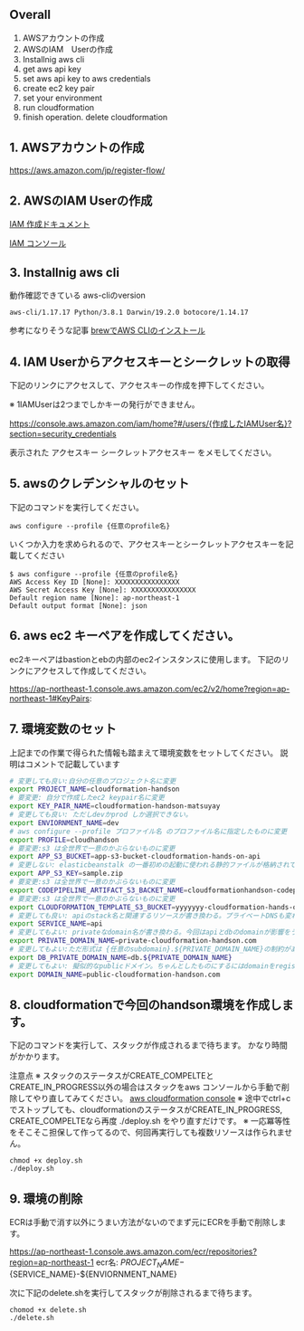 ## Overall

1. AWSアカウントの作成
2. AWSのIAM　Userの作成
3. Installnig aws cli
4. get aws api key
5. set aws api key to aws credentials
6. create ec2 key pair
7. set your environment
8. run cloudformation
9. finish operation. delete cloudformation



## 1. AWSアカウントの作成
https://aws.amazon.com/jp/register-flow/

## 2. AWSのIAM Userの作成

[IAM 作成ドキュメント](https://docs.aws.amazon.com/ja_jp/IAM/latest/UserGuide/id_users_create.html#id_users_create_api)

[IAM コンソール](https://console.aws.amazon.com/iam/home?#/users)

## 3. Installnig aws cli

動作確認できている aws-cliのversion

```
aws-cli/1.17.17 Python/3.8.1 Darwin/19.2.0 botocore/1.14.17
```

参考になりそうな記事
[brewでAWS CLIのインストール](https://qiita.com/okhrn/items/8da6b217d3b1fce63371)

## 4. IAM Userからアクセスキーとシークレットの取得

下記のリンクにアクセスして、アクセスキーの作成を押下してください。

※ 1IAMUserは2つまでしかキーの発行ができません。

https://console.aws.amazon.com/iam/home?#/users/{作成したIAMUser名}?section=security_credentials

表示された
アクセスキー
シークレットアクセスキー
をメモしてください。


## 5.  awsのクレデンシャルのセット

下記のコマンドを実行してください。

```
aws configure --profile {任意のprofile名}
```

いくつか入力を求められるので、アクセスキーとシークレットアクセスキーを記載してください


```
$ aws configure --profile {任意のprofile名}
AWS Access Key ID [None]: XXXXXXXXXXXXXXXX
AWS Secret Access Key [None]: XXXXXXXXXXXXXXXX
Default region name [None]: ap-northeast-1
Default output format [None]: json
```

## 6. aws ec2 キーペアを作成してください。

ec2キーペアはbastionとebの内部のec2インスタンスに使用します。
下記のリンクにアクセスして作成してください。

https://ap-northeast-1.console.aws.amazon.com/ec2/v2/home?region=ap-northeast-1#KeyPairs:


## 7. 環境変数のセット

上記までの作業で得られた情報も踏まえて環境変数をセットしてください。
説明はコメントで記載しています

```shellscript:env.sh
# 変更しても良い:自分の任意のプロジェクト名に変更
export PROJECT_NAME=cloudformation-handson
# 要変更: 自分で作成したec2 keypair名に変更
export KEY_PAIR_NAME=cloudformation-handson-matsuyay
# 変更しても良い: ただしdevかprod しか選択できない。
export ENVIORNMENT_NAME=dev
# aws configure --profile プロファイル名 のプロファイル名に指定したものに変更
export PROFILE=cloudhandson
# 要変更:s3 は全世界で一意のかぶらないものに変更
export APP_S3_BUCKET=app-s3-bucket-cloudformation-hands-on-api
# 変更しない: elasticbeanstalk の一番初めの起動に使われる静的ファイルが格納されてる。
export APP_S3_KEY=sample.zip
# 要変更:s3 は全世界で一意のかぶらないものに変更
export CODEPIPELINE_ARTIFACT_S3_BACKET_NAME=cloudformationhandson-codepipeline
# 要変更:s3 は全世界で一意のかぶらないものに変更
export CLOUDFORMATION_TEMPLATE_S3_BUCKET=yyyyyyy-cloudformation-hands-on-resource
# 変更しても良い: apiのstack名と関連するリソースが書き換わる。プライベートDNSも変わる。
export SERVICE_NAME=api
# 変更してもよい: privateなdomain名が書き換わる。今回はapiとdbのdomainが影響をうける
export PRIVATE_DOMAIN_NAME=private-cloudformation-handson.com
# 変更してもよい:ただ形式は {任意のsubdomain}.${PRIVATE_DOMAIN_NAME}の制約がある。
export DB_PRIVATE_DOMAIN_NAME=db.${PRIVATE_DOMAIN_NAME}
# 変更してもよい: 擬似的なpublicドメイン。ちゃんとしたものにするにはdomainをregistryから購入してawsのname serverを参照。
export DOMAIN_NAME=public-cloudformation-handson.com
```


## 8. cloudformationで今回のhandson環境を作成します。

下記のコマンドを実行して、スタックが作成されるまで待ちます。
かなり時間がかかります。

注意点
※ スタックのステータスがCREATE_COMPELTEとCREATE_IN_PROGRESS以外の場合はスタックをaws コンソールから手動で削除してやり直してみてください。
[aws cloudformation console](https://ap-northeast-1.console.aws.amazon.com/cloudformation/home?region=ap-northeast-1#/stacks?filteringText=&filteringStatus=active&viewNested=true&hideStacks=false
)
※ 途中でctrl+c でストップしても、cloudformationのステータスがCREATE_IN_PROGRESS, CREATE_COMPELTEなら再度 ./deploy.sh をやり直すだけです。
※ 一応冪等性をそこそこ担保して作ってるので、何回再実行しても複数リソースは作られません。

```
chmod +x deploy.sh
./deploy.sh
```


## 9. 環境の削除

ECRは手動で消す以外にうまい方法がないのでまず元にECRを手動で削除します。

https://ap-northeast-1.console.aws.amazon.com/ecr/repositories?region=ap-northeast-1
ecr名: ${PROJECT_NAME}-${SERVICE_NAME}-${ENVIORNMENT_NAME}

次に下記のdelete.shを実行してスタックが削除されるまで待ちます。

```
chomod +x delete.sh
./delete.sh
```
